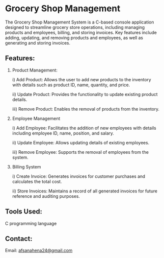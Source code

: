 
# Grocery Shop Management
The Grocery Shop Management System is a C-based console application designed to streamline grocery store operations, including managing products and employees, billing, and storing invoices. Key features include adding, updating, and removing products and employees, as well as generating and storing invoices.




## Features:
1. Product Management:

    i) Add Product: Allows the user to add new products to the inventory with details such as product ID, name, quantity, and price.

   ii) Update Product: Provides the functionality to update existing product details.

   iii) Remove Product: Enables the removal of products from the inventory.

2. Employee Management

   i) Add Employee: Facilitates the addition of new employees with details including employee ID, name, position, and salary.

   ii) Update Employee: Allows updating details of existing employees.

   iii) Remove Employee: Supports the removal of employees from the system.

4. Billing System

   i) Create Invoice: Generates invoices for customer purchases and calculates the total cost.

   ii) Store Invoices: Maintains a record of all generated invoices for future reference and auditing purposes.

## Tools Used:
C programming language
## Contact:

Email: afsanahena24@gmail.com
